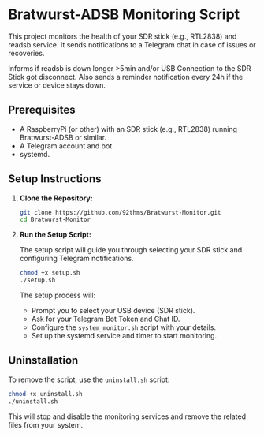# Bratwurst-ADSB Monitoring Script

This project monitors the health of your SDR stick (e.g., RTL2838) and readsb.service. It sends notifications to a Telegram chat in case of issues or recoveries.

Informs if readsb is down longer >5min and/or USB Connection to the SDR Stick got disconnect. 
Also sends a reminder notification every 24h if the service or device stays down. 

## Prerequisites

- A RaspberryPi (or other) with an SDR stick (e.g., RTL2838) running Bratwurst-ADSB or similar.
- A Telegram account and bot.
- systemd.

## Setup Instructions

1. **Clone the Repository:**

   ```bash
   git clone https://github.com/92thms/Bratwurst-Monitor.git
   cd Bratwurst-Monitor
   ```

2. **Run the Setup Script:**

   The setup script will guide you through selecting your SDR stick and configuring Telegram notifications.

   ```bash
   chmod +x setup.sh
   ./setup.sh
   ```

   The setup process will:
   - Prompt you to select your USB device (SDR stick).
   - Ask for your Telegram Bot Token and Chat ID.
   - Configure the `system_monitor.sh` script with your details.
   - Set up the systemd service and timer to start monitoring.

## Uninstallation

To remove the script, use the `uninstall.sh` script:

```bash
chmod +x uninstall.sh
./uninstall.sh
```

This will stop and disable the monitoring services and remove the related files from your system.

